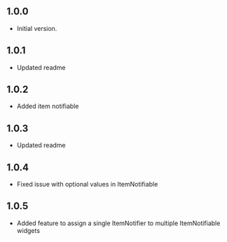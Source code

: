 ## 1.0.0

- Initial version.

## 1.0.1

- Updated readme

## 1.0.2

- Added item notifiable

## 1.0.3

- Updated readme

## 1.0.4

- Fixed issue with optional values in ItemNotifiable

## 1.0.5

- Added feature to assign a single ItemNotifier to multiple ItemNotifiable widgets

